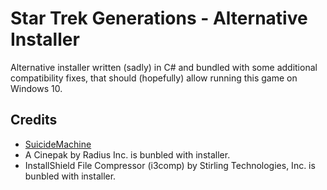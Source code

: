 ﻿Star Trek Generations - Alternative Installer
=====================
Alternative installer written (sadly) in C# and bundled with some additional compatibility fixes, that should (hopefully) allow running this game on Windows 10.

Credits
-------
  * [SuicideMachine](http://twitch.tv/suicidemachine)
  * A Cinepak by Radius Inc. is bunbled with installer.
  * InstallShield File Compressor (i3comp) by Stirling Technologies, Inc. is bunbled with installer.
  